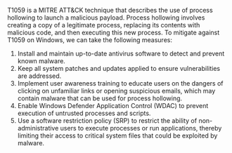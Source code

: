 T1059 is a MITRE ATT&CK technique that describes the use of process hollowing to launch a malicious payload. Process hollowing involves creating a copy of a legitimate process, replacing its contents with malicious code, and then executing this new process. To mitigate against T1059 on Windows, we can take the following measures:

1. Install and maintain up-to-date antivirus software to detect and prevent known malware.
2. Keep all system patches and updates applied to ensure vulnerabilities are addressed.
3. Implement user awareness training to educate users on the dangers of clicking on unfamiliar links or opening suspicious emails, which may contain malware that can be used for process hollowing.
4. Enable Windows Defender Application Control (WDAC) to prevent execution of untrusted processes and scripts.
5. Use a software restriction policy (SRP) to restrict the ability of non-administrative users to execute processes or run applications, thereby limiting their access to critical system files that could be exploited by malware.